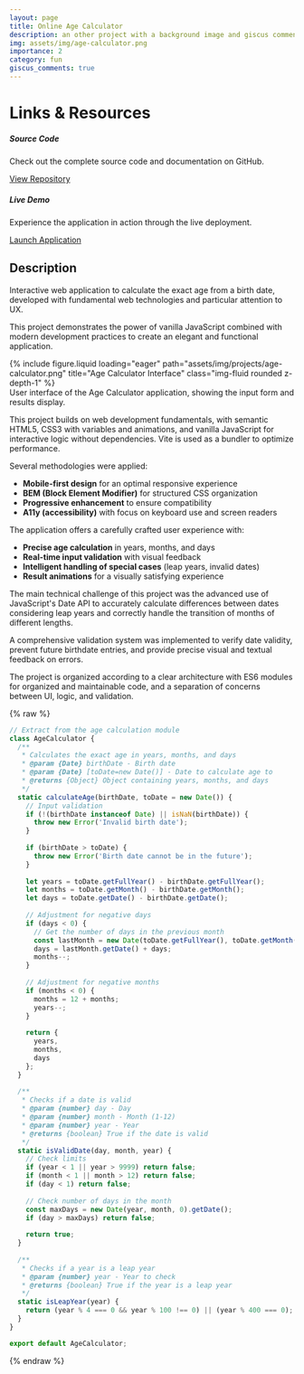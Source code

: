 ```yaml
---
layout: page
title: Online Age Calculator
description: an other project with a background image and giscus comments
img: assets/img/age-calculator.png
importance: 2
category: fun
giscus_comments: true
---
```


# Links & Resources

<div class="row">
  <div class="col-sm-6">
    <div class="card">
      <div class="card-body">
        <h5 class="card-title">Source Code</h5>
        <p class="card-text">Check out the complete source code and documentation on GitHub.</p>
        <a href="https://github.com/Escanor1986/age-calculator" target="_blank" class="btn btn-primary">
          <i class="fab fa-github"></i> View Repository
        </a>
      </div>
    </div>
  </div>
  <div class="col-sm-6">
    <div class="card">
      <div class="card-body">
        <h5 class="card-title">Live Demo</h5>
        <p class="card-text">Experience the application in action through the live deployment.</p>
        <a href="https://escanor1986.github.io/age-calculator/" target="_blank" class="btn btn-success">
          <i class="fas fa-external-link-alt"></i> Launch Application
        </a>
      </div>
    </div>
  </div>
</div>

## Description

Interactive web application to calculate the exact age from a birth date, developed with fundamental web technologies and particular attention to UX.

This project demonstrates the power of vanilla JavaScript combined with modern development practices to create an elegant and functional application.

<div class="row">
    <div class="col-sm mt-3 mt-md-0">
        {% include figure.liquid loading="eager" path="assets/img/projects/age-calculator.png" title="Age Calculator Interface" class="img-fluid rounded z-depth-1" %}
    </div>
</div>
<div class="caption">
    User interface of the Age Calculator application, showing the input form and results display.
</div>

This project builds on web development fundamentals, with semantic HTML5, CSS3 with variables and animations, and vanilla JavaScript for interactive logic without dependencies. Vite is used as a bundler to optimize performance.

Several methodologies were applied:

- **Mobile-first design** for an optimal responsive experience
- **BEM (Block Element Modifier)** for structured CSS organization
- **Progressive enhancement** to ensure compatibility
- **A11y (accessibility)** with focus on keyboard use and screen readers

The application offers a carefully crafted user experience with:

- **Precise age calculation** in years, months, and days
- **Real-time input validation** with visual feedback
- **Intelligent handling of special cases** (leap years, invalid dates)
- **Result animations** for a visually satisfying experience

The main technical challenge of this project was the advanced use of JavaScript's Date API to accurately calculate differences between dates considering leap years and correctly handle the transition of months of different lengths.

A comprehensive validation system was implemented to verify date validity, prevent future birthdate entries, and provide precise visual and textual feedback on errors.

The project is organized according to a clear architecture with ES6 modules for organized and maintainable code, and a separation of concerns between UI, logic, and validation.

{% raw %}

```javascript
// Extract from the age calculation module
class AgeCalculator {
  /**
   * Calculates the exact age in years, months, and days
   * @param {Date} birthDate - Birth date
   * @param {Date} [toDate=new Date()] - Date to calculate age to
   * @returns {Object} Object containing years, months, and days
   */
  static calculateAge(birthDate, toDate = new Date()) {
    // Input validation
    if (!(birthDate instanceof Date) || isNaN(birthDate)) {
      throw new Error('Invalid birth date');
    }
    
    if (birthDate > toDate) {
      throw new Error('Birth date cannot be in the future');
    }
    
    let years = toDate.getFullYear() - birthDate.getFullYear();
    let months = toDate.getMonth() - birthDate.getMonth();
    let days = toDate.getDate() - birthDate.getDate();
    
    // Adjustment for negative days
    if (days < 0) {
      // Get the number of days in the previous month
      const lastMonth = new Date(toDate.getFullYear(), toDate.getMonth(), 0);
      days = lastMonth.getDate() + days;
      months--;
    }
    
    // Adjustment for negative months
    if (months < 0) {
      months = 12 + months;
      years--;
    }
    
    return {
      years,
      months,
      days
    };
  }
  
  /**
   * Checks if a date is valid
   * @param {number} day - Day
   * @param {number} month - Month (1-12)
   * @param {number} year - Year
   * @returns {boolean} True if the date is valid
   */
  static isValidDate(day, month, year) {
    // Check limits
    if (year < 1 || year > 9999) return false;
    if (month < 1 || month > 12) return false;
    if (day < 1) return false;
    
    // Check number of days in the month
    const maxDays = new Date(year, month, 0).getDate();
    if (day > maxDays) return false;
    
    return true;
  }
  
  /**
   * Checks if a year is a leap year
   * @param {number} year - Year to check
   * @returns {boolean} True if the year is a leap year
   */
  static isLeapYear(year) {
    return (year % 4 === 0 && year % 100 !== 0) || (year % 400 === 0);
  }
}

export default AgeCalculator;
```

{% endraw %}
